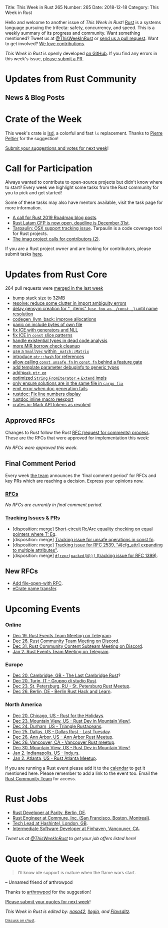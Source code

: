 Title: This Week in Rust 265
Number: 265
Date: 2018-12-18
Category: This Week in Rust

Hello and welcome to another issue of *This Week in Rust*!
[Rust](http://rust-lang.org) is a systems language pursuing the trifecta: safety, concurrency, and speed.
This is a weekly summary of its progress and community.
Want something mentioned? Tweet us at [@ThisWeekInRust](https://twitter.com/ThisWeekInRust) or [send us a pull request](https://github.com/cmr/this-week-in-rust).
Want to get involved? [We love contributions](https://github.com/rust-lang/rust/blob/master/CONTRIBUTING.md).

*This Week in Rust* is openly developed [on GitHub](https://github.com/cmr/this-week-in-rust).
If you find any errors in this week's issue, [please submit a PR](https://github.com/cmr/this-week-in-rust/pulls).

# Updates from Rust Community

## News & Blog Posts

# Crate of the Week

This week's crate is [lsd](https://github.com/Peltoche/lsd), a colorful and fast `ls` replacement. Thanks to [Pierre Peltier](https://users.rust-lang.org/t/crate-of-the-week/2704/471) for the suggestion!

[Submit your suggestions and votes for next week][submit_crate]!

[submit_crate]: https://users.rust-lang.org/t/crate-of-the-week/2704

# Call for Participation

Always wanted to contribute to open-source projects but didn't know where to start?
Every week we highlight some tasks from the Rust community for you to pick and get started!

Some of these tasks may also have mentors available, visit the task page for more information.

* [A call for Rust 2019 Roadmap blog posts](https://blog.rust-lang.org/2018/12/06/call-for-rust-2019-roadmap-blogposts.html).
* [Rust Latam CFP is now open, deadline is December 31st](https://cfp.rustlatam.org/events/rust-latam).
* [Tarpaulin: OSX support tracking issue](https://github.com/xd009642/tarpaulin/issues/152). Tarpaulin is a code coverage tool for Rust projects.
* [The imag project calls for contributors (2)](https://imag-pim.org/blog/2018/12/04/call-for-participation-2/).

If you are a Rust project owner and are looking for contributors, please submit tasks [here][guidelines].

[guidelines]: https://users.rust-lang.org/t/twir-call-for-participation/4821

# Updates from Rust Core

264 pull requests were [merged in the last week][merged]

[merged]: https://github.com/search?q=is%3Apr+org%3Arust-lang+is%3Amerged+merged%3A2018-12-03..2018-12-10

* [bump stack size to 32MB](https://github.com/rust-lang/rust/pull/56467)
* [resolve: reduce some clutter in import ambiguity errors](https://github.com/rust-lang/rust/pull/56620)
* [delay gensym creation for "`_` items" (`use foo as _`/`const _`) until name resolution](https://github.com/rust-lang/rust/pull/56392)
* [codegen_llvm_back: improve allocations](https://github.com/rust-lang/rust/pull/55871)
* [panic on include bytes of own file](https://github.com/rust-lang/rust/pull/54517)
* [fix ICE with generators and NLL](https://github.com/rust-lang/rust/pull/56460)
* [fix ICE in `const` slice patterns](https://github.com/rust-lang/rust/pull/55922)
* [handle existential types in dead code analysis](https://github.com/rust-lang/rust/pull/56456)
* [more MIR borrow check cleanup](https://github.com/rust-lang/rust/pull/56388)
* [use a `SmallVec` within `_match::Matrix`](https://github.com/rust-lang/rust/pull/56269)
* [introduce `ptr::hash` for references](https://github.com/rust-lang/rust/pull/56250)
* [allow calling `const unsafe fn` in `const fn` behind a feature gate](https://github.com/rust-lang/rust/pull/55635)
* [add template parameter debuginfo to generic types](https://github.com/rust-lang/rust/pull/55010)
* [add `Weak.ptr_eq`](https://github.com/rust-lang/rust/pull/55987)
* [optimized `String` `FromIterator` + `Extend` impls](https://github.com/rust-lang/rust/pull/56548)
* [only ensure solutions are in the same file in `cargo fix`](https://github.com/rust-lang/cargo/pull/6402)
* [emit error when doc generation fails](https://github.com/rust-lang/rust/pull/55933)
* [rustdoc: Fix line numbers display](https://github.com/rust-lang/rust/pull/56498)
* [rustdoc inline macro reexport](https://github.com/rust-lang/rust/pull/56315)
* [crates.io: Mark API tokens as revoked](https://github.com/rust-lang/crates.io/pull/1567)

## Approved RFCs

Changes to Rust follow the Rust [RFC (request for comments)
process](https://github.com/rust-lang/rfcs#rust-rfcs). These
are the RFCs that were approved for implementation this week:

*No RFCs were approved this week.*

## Final Comment Period

Every week [the team](https://www.rust-lang.org/team.html) announces the
'final comment period' for RFCs and key PRs which are reaching a
decision. Express your opinions now.

### [RFCs](https://github.com/rust-lang/rfcs/labels/final-comment-period)

*No RFCs are currently in final comment period.*

### [Tracking Issues & PRs](https://github.com/rust-lang/rust/labels/final-comment-period)

* [disposition: merge] [Short-circuit Rc/Arc equality checking on equal pointers where T: Eq](https://github.com/rust-lang/rust/pull/56550).
* [disposition: merge] [Tracking issue for unsafe operations in const fn](https://github.com/rust-lang/rust/issues/55607).
* [disposition: merge] [Tracking issue for RFC 2539, "#[cfg_attr] expanding to multiple attributes"](https://github.com/rust-lang/rust/issues/54881).
* [disposition: merge] [`#[repr(packed(N))]` (tracking issue for RFC 1399)](https://github.com/rust-lang/rust/issues/33158).

## New RFCs

* [Add file-open-with RFC](https://github.com/rust-lang/rfcs/pull/2615).
* [eCrate name transfer](https://github.com/rust-lang/rfcs/pull/2614).

# Upcoming Events

### Online

* [Dec 19. Rust Events Team Meeting on Telegram](https://t.me/joinchat/EkKINhHCgZ9llzvPidOssA).
* [Dec 26. Rust Community Team Meeting on Discord](https://discordapp.com/channels/442252698964721669/443773747350994945).
* [Dec 31. Rust Community Content Subteam Meeting on Discord](https://discordapp.com/channels/442252698964721669/443773747350994945).
* [Jan  2. Rust Events Team Meeting on Telegram](https://t.me/joinchat/EkKINhHCgZ9llzvPidOssA).

### Europe

* [Dec 20. Cambridge, GB - The Last Cambridge Rust](https://www.meetup.com/Cambridge-Rust-Meetup/events/pzwshpyxqbbc/)?
* [Dec 20. Turin, IT - Gruppo di studio Rust](https://www.meetup.com/Mozilla-Torino/events/sbtclqyxqbkc/).
* [Dec 23. St. Petersburg, RU - St. Petersburg Rust Meetup](https://www.meetup.com/spbrust/events/gzjnmqyxqbfc).
* [Dec 26. Berlin, DE - Berlin Rust Hack and Learn](https://www.meetup.com/opentechschool-berlin/events/rjgkhqyxqbjc/).

### North America

* [Dec 20. Chicago, US - Rust for the Holidays](https://www.meetup.com/Chicago-Rust-Meetup/events/256778181).
* [Dec 23. Mountain View, US - Rust Dev in Mountain View!](https://www.meetup.com/Rust-Dev-in-Mountain-View/events/glnfcpyxqbfc/).
* [Dec 24. Durham, US - Triangle Rustaceans](https://www.meetup.com/triangle-rustaceans/).
* [Dec 25. Dallas, US - Dallas Rust - Last Tuesday](https://www.meetup.com/Dallas-Rust/events/zfgwzmyxqbhc/).
* [Dec 26. Ann Arbor, US - Ann Arbor Rust Meetup](https://www.meetup.com/Ann-Arbor-Rust-Meetup/events/cgsskqyxqbjc/).
* [Dec 26. Vancouver, CA - Vancouver Rust meetup](https://www.meetup.com/Vancouver-Rust/events/rzszlqyxqbjc/).
* [Dec 30. Mountain View, US - Rust Dev in Mountain View!](https://www.meetup.com/Rust-Dev-in-Mountain-View/events/glnfcpyxqbnc/).
* [Jan  2. Indianapolis, US - Indy.rs](https://www.meetup.com/indyrs/events/246726699/).
* [Jan  2. Atlanta, US - Rust Atlanta Meetup](https://www.meetup.com/Rust-ATL/events/cbcmbqyzcbdb/).

If you are running a Rust event please add it to the [calendar] to get
it mentioned here. Please remember to add a link to the event too.
Email the [Rust Community Team][community] for access.

[calendar]: https://www.google.com/calendar/embed?src=apd9vmbc22egenmtu5l6c5jbfc%40group.calendar.google.com
[community]: mailto:community-team@rust-lang.org

# Rust Jobs

* [Rust Developer at Parity, Berlin, DE](https://paritytech.io/jobs/).
* [Rust Engineer at Commure, Inc. (San Francisco, Boston, Montreal)](https://www.commure.com/#jobSection).
* [Tech Lead at Hashintel, London, GB](https://twitter.com/nonparibus/status/1067893414765764614).
* [Intermediate Software Developer at Finhaven, Vancouver, CA](https://angel.co/finhaven/jobs/411238-intermediate-software-developer).

*Tweet us at [@ThisWeekInRust](https://twitter.com/ThisWeekInRust) to get your job offers listed here!*

# Quote of the Week

> I'll know ide support is mature when the flame wars start.

– Unnamed friend of arthrowpod

Thanks to [arthrowpod](https://users.rust-lang.org/t/twir-quote-of-the-week/328/587) for the suggestion!

[Please submit your quotes for next week](http://users.rust-lang.org/t/twir-quote-of-the-week/328)!

*This Week in Rust is edited by: [nasa42](https://github.com/nasa42), [llogiq](https://github.com/llogiq), and [Flavsditz](https://github.com/Flavsditz).*

<small>[Discuss on r/rust]().</small>
